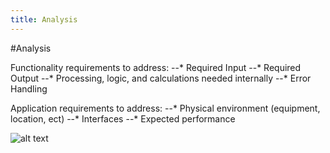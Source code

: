 ```yaml
---
title: Analysis
---
```


#Analysis

Functionality requirements to address:
--* Required Input
--* Required Output
--* Processing, logic, and calculations needed internally
--* Error Handling

Application requirements to address:
--* Physical environment (equipment, location, ect)
--* Interfaces
--* Expected performance
  

![alt text](http://www.altusinsight.de/wp-content/uploads/2015/04/AltusInsight_Requirement_Analysis-1140x590.jpg "Requirements Analysis")
